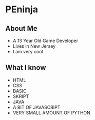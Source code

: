 # PEninja

## About Me

- A 13 Year Old Game Developer
- Lives in New Jersey
- I am very cool

## What I know

- HTML
- CSS
- BASIC
- SKRIPT 
- JAVA 
- A BIT OF JAVASCRIPT 
- VERY SMALL AMOUNT OF PYTHON 


